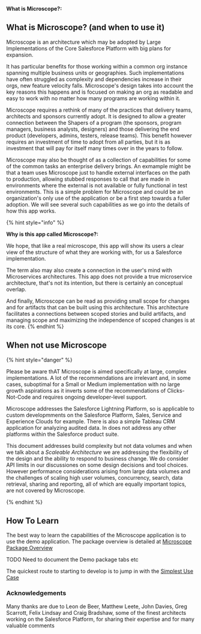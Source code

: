 
**What is Microscope?:** 


## What is Microscope? (and when to use it)


Microscope is an architecture which may be adopted by  Large Implementations of the Core Salesforce Platform with big plans for expansion. 

It has particular benefits for those working within a common org instance spanning multiple business units or geographies. Such implementations have often struggled as complexity and dependencies increase in their orgs, new feature velocity falls. Microscope's design takes into account the key reasons this happens and is focused on making an org as readable and easy to work with no matter how many programs are working within it. 

Microscope requires a rethink of many of the practices that delivery teams, architects and sponsors currently adopt. It is designed to allow a greater connection between the Shapers of a program (the sponsors, program managers, business analysts, designers) and those delivering the end product (developers, admins, testers, release teams). This benefit however requires an investment of time to adopt from all parties, but it is as investment that will pay for itself many times over in the years to follow.

Microscope may also be thought of as a collection of capabilities for some of the common tasks an enterprise delivery brings. An exmample might be that a team uses Microscope just to handle external interfaces on the path to production, allowing stubbed responses to call that are made in environments where the external is not available or fully functional in test environments. This is a simple problem for Microscope and could be an organization's only use of the application or be a first step towards a fuller adoption. We will see several such capabilities as we go into the details of how this app works.


{% hint style="info" %}

**Why is this app called Microscope?:** 

We hope, that like a real microscope, this app will show its users a clear view of the structure of what they are working with, for us a Salesforce implementation. 

The term also may also create a connection in the user's mind with Microservices architectures. This app does not provide a true microservice architecture, that's not its intention, but there is certainly an conceptual overlap.

And finally, Microscope can be read as providing small scope for changes and for artifacts that can be built using this architecture. This architecture facilitates a connections between scoped stories and build artifacts, and managing scope and maximizing the independence of scoped changes is at its core.
{% endhint %}

## When not use Microscope


{% hint style="danger" %}

Please be aware thAT Microscope is aimed specifically at large, complex implementations. A lot of the recommendations are irrelevant and, in some cases, suboptimal for a Small or Medium implementation with no large growth aspirations as it inverts some of the recommendations of Clicks-Not-Code and requires ongoing developer-level support. 

Microscope addresses the Salesforce Lightning Platform, so is applicable to custom developmments on the Salesforce Platform, Sales, Service and Experience Clouds for example. There is also a simple Tableau CRM application for analyzing audited data. In does not address any other platforms within the Salesforce product suite.  

This document addresses build complexity but not data volumes and when we talk about a *Scaleable Architecture* we are addressing the flexibility of the design and the ability to respond to business change. We do consider API limits in our discussiones on some design decisions and tool choices. However performance considerations arising from large data volumes and the challenges of scaling high user volumes, concurrency, search, data retrieval, sharing and reporting, all of which are equally important topics, are not covered by Microscope.

{% endhint %}



## How To Learn

The best way to learn the capabilities of the Microscope application is to use the demo application. The package overview is detailed at [Microscope Package Overview](../installation/PackageOverview.md)

TODO Need to document the Demo package tabs etc

The quickest route to starting to develop is to jump in with the [Simplest Use Case](DecoupledMethod.md)


### Acknowledgements

Many thanks are due to Leon de Beer, Matthew Leete, John Davies, Greg Scarrott, Felix Lindsay and Craig Bradshaw, some of the finest architects working on the Salesforce Platform, for sharing their expertise and for many valuable comments